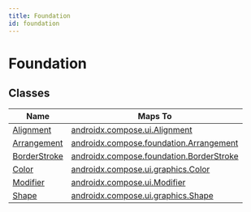 ```yaml
---
title: Foundation
id: foundation
---
```


# Foundation

## Classes

| Name                                                                      | Maps To                                                                                                                                  |
| ------------------------------------------------------------------------- | ---------------------------------------------------------------------------------------------------------------------------------------- |
| [Alignment](https://componentbox.io/docs/next/foundation/alignment)       | [androidx.compose.ui.Alignment](https://developer.android.com/reference/kotlin/androidx/compose/ui/Alignment)                            |
| [Arrangement](https://componentbox.io/docs/next/foundation/arrangement)   | [androidx.compose.foundation.Arrangement](https://developer.android.com/reference/kotlin/androidx/compose/foundation/layout/Arrangement) |
| [BorderStroke](https://componentbox.io/docs/next/foundation/borderstroke) | [androidx.compose.foundation.BorderStroke](https://developer.android.com/reference/kotlin/androidx/compose/foundation/BorderStroke)      |
| [Color](https://componentbox.io/docs/next/foundation/color)               | [androidx.compose.ui.graphics.Color](https://developer.android.com/reference/android/graphics/Color)                                     |
| [Modifier](https://componentbox.io/docs/next/foundation/modifier)         | [androidx.compose.ui.Modifier](https://developer.android.com/reference/kotlin/androidx/compose/ui/Modifier)                              |
| [Shape](https://componentbox.io/docs/next/foundation/shape)               | [androidx.compose.ui.graphics.Shape](https://developer.android.com/reference/kotlin/androidx/compose/ui/graphics/Shape)                  |
